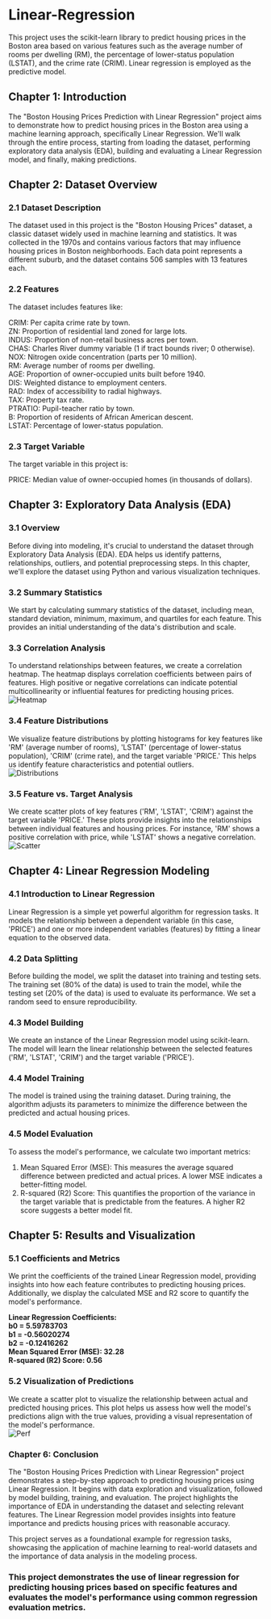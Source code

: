 # Linear-Regression
This project uses the scikit-learn library to predict housing prices in the Boston area based on various features such as the average number of rooms per dwelling (RM), the percentage of lower-status population (LSTAT), and the crime rate (CRIM). Linear regression is employed as the predictive model.

## Chapter 1: Introduction
The "Boston Housing Prices Prediction with Linear Regression" project aims to demonstrate how to predict housing prices in the Boston area using a machine learning approach, specifically Linear Regression. We'll walk through the entire process, starting from loading the dataset, performing exploratory data analysis (EDA), building and evaluating a Linear Regression model, and finally, making predictions.

## Chapter 2: Dataset Overview
### 2.1 Dataset Description
The dataset used in this project is the "Boston Housing Prices" dataset, a classic dataset widely used in machine learning and statistics. It was collected in the 1970s and contains various factors that may influence housing prices in Boston neighborhoods. Each data point represents a different suburb, and the dataset contains 506 samples with 13 features each.

### 2.2 Features
The dataset includes features like:

CRIM: Per capita crime rate by town. \
ZN: Proportion of residential land zoned for large lots. \
INDUS: Proportion of non-retail business acres per town. \
CHAS: Charles River dummy variable (1 if tract bounds river; 0 otherwise). \
NOX: Nitrogen oxide concentration (parts per 10 million). \
RM: Average number of rooms per dwelling. \
AGE: Proportion of owner-occupied units built before 1940. \
DIS: Weighted distance to employment centers. \
RAD: Index of accessibility to radial highways. \
TAX: Property tax rate. \
PTRATIO: Pupil-teacher ratio by town. \
B: Proportion of residents of African American descent. \
LSTAT: Percentage of lower-status population. 
### 2.3 Target Variable
The target variable in this project is:

PRICE: Median value of owner-occupied homes (in thousands of dollars).
## Chapter 3: Exploratory Data Analysis (EDA)
### 3.1 Overview
Before diving into modeling, it's crucial to understand the dataset through Exploratory Data Analysis (EDA). EDA helps us identify patterns, relationships, outliers, and potential preprocessing steps. In this chapter, we'll explore the dataset using Python and various visualization techniques.

### 3.2 Summary Statistics
We start by calculating summary statistics of the dataset, including mean, standard deviation, minimum, maximum, and quartiles for each feature. This provides an initial understanding of the data's distribution and scale.

### 3.3 Correlation Analysis
To understand relationships between features, we create a correlation heatmap. The heatmap displays correlation coefficients between pairs of features. High positive or negative correlations can indicate potential multicollinearity or influential features for predicting housing prices. \
![Heatmap](linr-heatmap.png)

### 3.4 Feature Distributions
We visualize feature distributions by plotting histograms for key features like 'RM' (average number of rooms), 'LSTAT' (percentage of lower-status population), 'CRIM' (crime rate), and the target variable 'PRICE.' This helps us identify feature characteristics and potential outliers. \
![Distributions](linr-dist.png)
### 3.5 Feature vs. Target Analysis
We create scatter plots of key features ('RM', 'LSTAT', 'CRIM') against the target variable 'PRICE.' These plots provide insights into the relationships between individual features and housing prices. For instance, 'RM' shows a positive correlation with price, while 'LSTAT' shows a negative correlation. \
![Scatter](linr-scat.png)
## Chapter 4: Linear Regression Modeling
### 4.1 Introduction to Linear Regression
Linear Regression is a simple yet powerful algorithm for regression tasks. It models the relationship between a dependent variable (in this case, 'PRICE') and one or more independent variables (features) by fitting a linear equation to the observed data.

### 4.2 Data Splitting
Before building the model, we split the dataset into training and testing sets. The training set (80% of the data) is used to train the model, while the testing set (20% of the data) is used to evaluate its performance. We set a random seed to ensure reproducibility.

### 4.3 Model Building
We create an instance of the Linear Regression model using scikit-learn. The model will learn the linear relationship between the selected features ('RM', 'LSTAT', 'CRIM') and the target variable ('PRICE').

### 4.4 Model Training
The model is trained using the training dataset. During training, the algorithm adjusts its parameters to minimize the difference between the predicted and actual housing prices.

### 4.5 Model Evaluation
To assess the model's performance, we calculate two important metrics:
1. Mean Squared Error (MSE): This measures the average squared difference between predicted and actual prices. A lower MSE indicates a better-fitting model. 
2. R-squared (R2) Score: This quantifies the proportion of the variance in the target variable that is predictable from the features. A higher R2 score suggests a better model fit. 
## Chapter 5: Results and Visualization
### 5.1 Coefficients and Metrics
We print the coefficients of the trained Linear Regression model, providing insights into how each feature contributes to predicting housing prices. Additionally, we display the calculated MSE and R2 score to quantify the model's performance. 

**Linear Regression Coefficients: \
b0 = 5.59783703 \
b1 = -0.56020274 \
b2 = -0.12416262** \
**Mean Squared Error (MSE): 32.28** \
**R-squared (R2) Score: 0.56**

### 5.2 Visualization of Predictions
We create a scatter plot to visualize the relationship between actual and predicted housing prices. This plot helps us assess how well the model's predictions align with the true values, providing a visual representation of the model's performance. \
![Perf](linr-perf.png)
### Chapter 6: Conclusion
The "Boston Housing Prices Prediction with Linear Regression" project demonstrates a step-by-step approach to predicting housing prices using Linear Regression. It begins with data exploration and visualization, followed by model building, training, and evaluation. The project highlights the importance of EDA in understanding the dataset and selecting relevant features. The Linear Regression model provides insights into feature importance and predicts housing prices with reasonable accuracy.

This project serves as a foundational example for regression tasks, showcasing the application of machine learning to real-world datasets and the importance of data analysis in the modeling process.


### This project demonstrates the use of linear regression for predicting housing prices based on specific features and evaluates the model's performance using common regression evaluation metrics.

